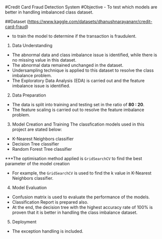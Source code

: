 #Credit Card Fraud Detection System
#Objective - To test which models are better in handling imbalanced class dataset.

##Dataset (https://www.kaggle.com/datasets/dhanushnarayananr/credit-card-fraud) 
- to train the model to determine if the transaction is fraudulent.

1. Data Understanding
- The abnormal data and class imbalance issue is identified, while there is no missing value in this dataset.
- The abnormal data remained unchanged in the dataset.
- Undersampling technique is applied to this dataset to resolve the class imbalance problem.
- The Exploratory Data Analysis (EDA) is carried out and the feature imbalance issue is identified.

2. Data Preparation
- The data is split into training and testing set in the ratio of **80 : 20**.
- The feature scaling is carried out to resolve the feature imbalance problem.

3. Model Creation and Training
The classfication models used in this project are stated below:
- K-Nearest Neighbors classifier
- Decision Tree classifier
- Random Forest Tree classifier

***The optimisation method applied is `GridSearchCV` to find the best parameter of the model creation
- For example, the `GridSearchCV` is used to find the k value in K-Nearest Neighbors classifier.

4. Model Evaluation
- Confusion matrix is used to evaluate the performance of the models.
- Classification Report is prepared also.
- At the end, the decision tree with the highest accuracy rate of 100% is proven that it is better in handling the class imbalance dataset.

5. Deployment
- The exception handling is included.
